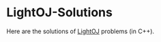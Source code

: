 # LightOJ-Solutions
Here are the solutions of [LightOJ](https://lightoj.com/home) problems (in C++).
